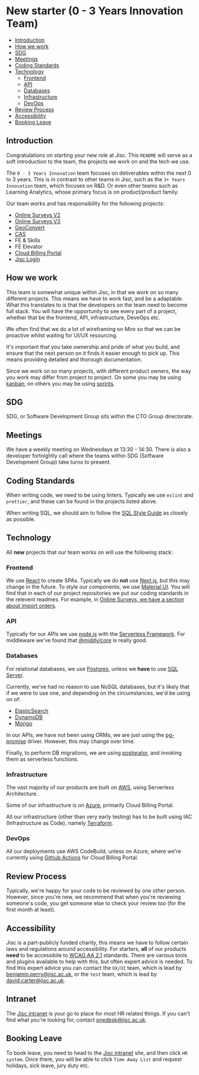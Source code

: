 # New starter (0 - 3 Years Innovation Team)

* [Introduction](##introduction)
* [How we work](##How-we-work)
* [SDG](##SDG)
* [Meetings](##meetigs)
* [Coding Standards](##coding-standards)
* [Technology](##technology)
    * [Frontend](###frontend)
    * [API](###api)
    * [Databases](###databases)
    * [Infrastructure](###infrastructure)
    * [DevOps](###devops)
* [Review Process](##review-process)
* [Accessibility](##accessibility)
* [Booking Leave](##booking-leave)

## Introduction

Congratulations on starting your new role at Jisc. This `README` will serve as a soft introduction to the team, the projects we work on and the tech we use.

The `0 - 3 Years Innovation` team focuses on deliverables within the next 0 to 3 years. This is in contrast to other teams in Jisc, such as the `3+ Years Innovation` team, which focuses on R&D. Or even other teams such as Learning Analytics, whose primary focus is on product/product family.

Our team works and has responsibility for the following projects:

- [Online Surveys V2](https://github.com/janetuk/bos2-core)
- [Online Surveys V3](https://github.com/jiscsd/online-surveys)
- [GeoConvert](https://github.com/JiscSD/geoconvert/)
- [CAS](https://github.com/jiscsd/census-platform)
- FE & Skills
- FE Elevator
- [Cloud Billing Portal](https://github.com/JiscSD/cloud-billing-portal/)
- [Jisc Login](https://github.com/JiscSD/jisc-sso)

## How we work

This team is somewhat unique within Jisc, in that we work on so many different projects. This means we have to work fast, and be a adaptable. What this translates to is that the developers on the team need to become full stack. You will have the opportunity to see every part of a project, whether that be the frontend, API, infrastructure, DeveOps etc.

We often find that we do a lot of wireframing on Miro so that we can be proactive whilst waiting for UI/UX resourcing.

It's important that you take ownership and pride of what you build, and ensure that the next person on it finds it easier enough to pick up. This means providing detailed and thorough documentation.

Since we work on so many projects, with different product owners, the way you work may differ from project to project. On some you may be using [kanban](https://www.atlassian.com/agile/kanban), on others you may be using [sprints](https://www.atlassian.com/agile/scrum/sprints).

## SDG

SDG, or Software Development Group sits within the CTO Group directorate.

## Meetings

We have a weekly meeting on Wednesdays at 13:30 - 14:30. There is also a developer fortnightly call where the teams within SDG (Software Development Group) take turns to present.

## Coding Standards

When writing code, we need to be using linters. Typically we use `eslint` and `prettier`, and these can be found in the projects listed above.

When writing SQL, we should aim to follow the [SQL Style Guide](https://www.sqlstyle.guide/) as closely as possible.

## Technology

All **new** projects that our team works on will use the following stack:

### Frontend

We use [React](https://reactjs.org/) to create SPAs. Typically we do **not** use [Next.js](https://nextjs.org/), but this may change in the future. To style our components, we use [Material UI](https://material-ui.com/). You will find that in each of our project repositories we put our coding standards in the relevent readmes. For example, in [Online Surveys, we have a section about import orders](https://github.com/JiscSD/online-surveys/tree/master/ui#react-coding-standards).

### API

Typically for our APIs we use [node.js](https://nodejs.org/en/) with the [Serverless Framework](https://www.serverless.com/). For middleware we've found that [@middy/core](https://www.npmjs.com/package/@middy/core) is really good.

### Databases

For relational databases, we use [Postgres](https://www.postgresql.org), unless we **have** to use [SQL Server](https://www.microsoft.com/en-gb/sql-server/sql-server-downloads).

Currently, we've had no reason to use NoSQL databases, but it's likely that if we were to use one, and depending on the circumstances, we'd be using on of: 

* [ElasticSearch](https://www.elastic.co/)
* [DynamoDB](https://aws.amazon.com/dynamodb/)
* [Mongo](https://www.mongodb.com/3)

In our APIs, we have not been using ORMs, we are just using the [pg-promise](https://github.com/vitaly-t/pg-promise) driver. However, this may change over time.

Finally, to perform DB migrations, we are using [postgrator](https://www.npmjs.com/package/postgrator), and invoking them as serverless functions.

### Infrastructure

The vast majority of our products are built on [AWS](https://aws.amazon.com/), using Serverless Architecture.

Some of our infrastructure is on [Azure](https://azure.microsoft.com/en-gb/), primarily Cloud Billing Portal.

All our infrastructure (other than very early testing) has to be built using IAC (Infrastructure as Code), namely [Terraform](https://www.terraform.io/).

### DevOps

All our deployments use AWS CodeBuild, unless on Azure, where we're currently using [Github Actions](https://github.com/features/actions) for Cloud Billing Portal.

## Review Process

Typically, we're happy for your code to be reviewed by one other person. However, since you're new, we recommend that when you're reviewing someone's code, you get someone else to check your review too (for the first month at least).

## Accessibility

Jisc is a part-publicly funded charity, this means we have to follow certain laws and regulations around accessibility. For starters, **all** of our products **need** to be accessibile to [WCAG AA 2.1](https://www.w3.org/TR/WCAG21/) standards. There are various tools and plugins available to help with this, but often expert advice is needed. To find this expert advice you can contact the `UX/UI` team, which is lead by benjamin.perry@jisc.ac.uk, or the `test` team, which is lead by david.carter@jisc.ac.uk.

## Intranet

The [Jisc intranet](https://jisc365.sharepoint.com/sites/intranet) is your go to place for most HR related things. If you can't find what you're looking for, contact onedesk@jisc.ac.uk.

## Booking Leave

To book leave, you need to head to the [Jisc intranet](https://jisc365.sharepoint.com/sites/intranet) site, and then click `HR system`. Once there, you will be able to click `Time Away List` and request holidays, sick leave, jury duty etc.